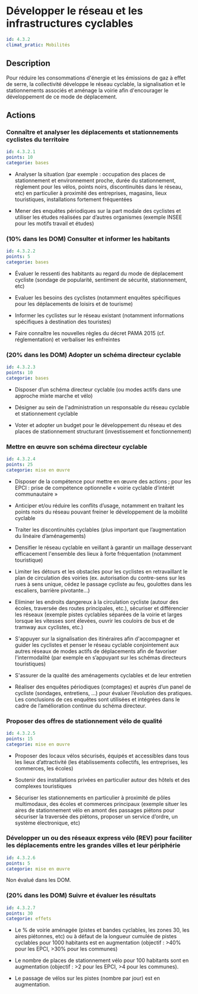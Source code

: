 # Développer le réseau et les infrastructures cyclables
```yaml
id: 4.3.2
climat_pratic: Mobilités
```
## Description
Pour réduire les consommations d'énergie et les émissions de gaz à effet de serre, la collectivité développe le réseau cyclable, la signalisation et le stationnements associés et aménage la voirie afin d'encourager le développement de ce mode de déplacement.



## Actions
### Connaître et analyser les déplacements et stationnements cyclistes du territoire
```yaml
id: 4.3.2.1
points: 10
categorie: bases
```
- Analyser la situation (par exemple : occupation des places de stationnement et environnement proche, durée du stationnement, règlement pour les vélos, points noirs, discontinuités dans le réseau, etc) en particulier à proximité des entreprises, magasins, lieux touristiques, installations fortement fréquentées

- Mener des enquêtes périodiques sur la part modale des cyclistes et utiliser les études réalisées par d’autres organismes (exemple INSEE pour les motifs travail et études)




### (10% dans les DOM) Consulter et informer les habitants
```yaml
id: 4.3.2.2
points: 5
categorie: bases
```
- Évaluer le ressenti des habitants au regard du mode de déplacement cycliste (sondage de popularité, sentiment de sécurité, stationnement, etc) 

- Evaluer les besoins des cyclistes (notamment enquêtes spécifiques pour les déplacements de loisirs et de tourisme)

- Informer les cyclistes sur le réseau existant (notamment informations spécifiques à destination des touristes)

- Faire connaître les nouvelles règles du décret PAMA 2015 (cf. réglementation) et verbaliser les enfreintes




### (20% dans les DOM) Adopter un schéma directeur cyclable
```yaml
id: 4.3.2.3
points: 10
categorie: bases
```
- Disposer d’un schéma directeur cyclable (ou modes actifs dans une approche mixte marche et vélo) 

- Désigner au sein de l'administration un responsable du réseau cyclable et stationnement cyclable

- Voter et adopter un budget pour le développement du réseau et des places de stationnement structurant (investissement et fonctionnement)






### Mettre en œuvre son schéma directeur cyclable
```yaml
id: 4.3.2.4
points: 25
categorie: mise en œuvre
```
- Disposer de la compétence pour mettre en œuvre des actions ; pour les EPCI : prise de compétence optionnelle « voirie cyclable d’intérêt communautaire »

- Anticiper et/ou réduire les conflits d’usage, notamment en traitant les points noirs du réseau pouvant freiner le développement de la mobilité cyclable

- Traiter les discontinuités cyclables (plus important que l’augmentation du linéaire d’aménagements)

- Densifier le réseau cyclable en veillant à garantir un maillage desservant efficacement l'ensemble des lieux à forte fréquentation (notamment touristique)

- Limiter les détours et les obstacles pour les cyclistes en retravaillant le plan de circulation des voiries (ex. autorisation du contre-sens sur les rues à sens unique, cédez le passage cycliste au feu,  goulottes dans les escaliers, barrière pivotante…)

- Eliminer les endroits dangereux à la circulation cycliste (autour des écoles, traversée des routes principales, etc.), sécuriser et différencier les réseaux (exemple pistes cyclables séparées de la voirie et larges lorsque les vitesses sont élevées, ouvrir les couloirs de bus et de tramway aux cyclistes, etc.)

- S'appuyer sur la signalisation des itinéraires afin d'accompagner et guider les cyclistes et penser le réseau cyclable conjointement aux autres réseaux de modes actifs de déplacements afin de favoriser l'intermodalité (par exemple en s’appuyant sur les schémas directeurs touristiques)

- S'assurer de la qualité des aménagements cyclables et de leur entretien

- Réaliser des enquêtes périodiques (comptages) et auprès d’un panel de cycliste (sondages, entretiens, …) pour évaluer l’évolution des pratiques. Les conclusions de ces enquêtes sont utilisées et intégrées dans le cadre de l’amélioration continue du schéma directeur. 




### Proposer des offres de stationnement vélo de qualité
```yaml
id: 4.3.2.5
points: 15
categorie: mise en œuvre
```
- Proposer des locaux vélos sécurisés, équipés et accessibles dans tous les lieux d’attractivité (les établissements collectifs, les entreprises, les commerces, les écoles) 

- Soutenir des installations privées en particulier autour des hôtels et des complexes touristiques 

- Sécuriser les stationnements en particulier à proximité de pôles multimodaux, des écoles et commerces principaux (exemple situer les aires de stationnement vélo en amont des passages piétons pour sécuriser la traversée des piétons, proposer un service d’ordre, un système électronique, etc)






### Développer un ou des réseaux express vélo (REV) pour faciliter les déplacements entre les grandes villes et leur périphérie
```yaml
id: 4.3.2.6
points: 5
categorie: mise en œuvre
```
Non évalué dans les DOM.






### (20% dans les DOM) Suivre et évaluer les résultats
```yaml
id: 4.3.2.7
points: 30
categorie: effets
```
- Le % de voirie aménagée (pistes et bandes cyclables, les zones 30, les aires piétonnes, etc) ou à défaut de la longueur cumulée de pistes cyclables pour 1000 habitants est en augmentation (objectif : >40% pour les EPCI, >30% pour les communes)

- Le nombre de places de stationnement vélo pour 100 habitants sont en augmentation (objectif : >2 pour les EPCI, >4 pour les communes).

- Le passage de vélos sur les pistes (nombre par jour) est en augmentation.







